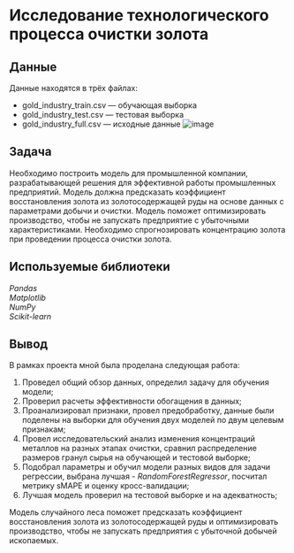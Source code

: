 # Исследование технологического процесса очистки золота


## Данные

Данные находятся в трёх файлах:
- gold_industry_train.csv — обучающая выборка
- gold_industry_test.csv — тестовая выборка
- gold_industry_full.csv — исходные данные
![image](https://github.com/gl-sam/ya.praktikum-projects/assets/111107515/0af0431f-c6a7-49d8-bb9d-07a6c69f7a75)
## Задача

Необходимо построить модель для промышленной компании, разрабатывающей решения для эффективной работы промышленных предприятий. Модель должна предсказать коэффициент восстановления золота из золотосодержащей руды на основе данных с параметрами добычи и очистки. Модель поможет оптимизировать производство, чтобы не запускать предприятие с убыточными характеристиками. Необходимо спрогнозировать концентрацию золота при проведении процесса очистки золота.

## Используемые библиотеки

*Pandas* <br>
*Matplotlib* <br>
*NumPy* <br>
*Scikit-learn* <br>

## Вывод
В рамках проекта мной была проделана следующая работа:

1. Проведел общий обзор данных, определил задачу для обучения модели;
2. Проверил расчеты эффективности обогащения в данных;
3. Проанализировал признаки, провел предобработку, данные были поделены на выборки для обучения двух моделей по двум целевым признакам;
4. Провел исследовательский анализ изменения концентраций металлов на разных этапах очистки, сравнил распределение размеров гранул сырья на обучающей и тестовой выборке;
5. Подобрал параметры и обучил модели разных видов для задачи регрессии, выбрана лучшая - *RandomForestRegressor*, посчитал метрику sMAPE и оценку кросс-валидации;
6. Лучшая модель проверил на тестовой выборке и на адекватность;

Модель случайного леса поможет предсказать коэффициент восстановления золота из золотосодержащей руды и оптимизировать производство, чтобы не запускать предприятия с убыточной добычей ископаемых.
